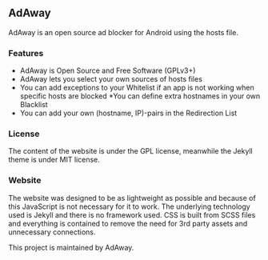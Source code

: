 ## AdAway

AdAway is an open source ad blocker for Android using the hosts file.

### Features 

* AdAway is Open Source and Free Software (GPLv3+)
* AdAway lets you select your own sources of hosts files
* You can add exceptions to your Whitelist if an app is not working when specific hosts are blocked
*You can define extra hostnames in your own Blacklist
* You can add your own (hostname, IP)-pairs in the Redirection List


### License 

The content of the website is under the GPL license, meanwhile the Jekyll theme is under MIT license.


### Website

The website was designed to be as lightweight as possible and because of this JavaScript is not necessary for it to work. The underlying technology used is Jekyll and there is no framework used. CSS is built from SCSS files and everything is contained to remove the need for 3rd party assets and unnecessary connections.

This project is maintained by AdAway.
